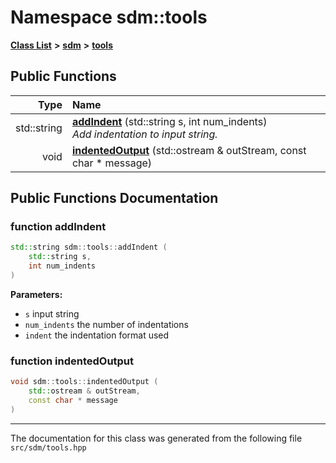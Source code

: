 
<NavBar active_item_id="2"/>

# Namespace sdm::tools


[**Class List**](annotated.md) **>** [**sdm**](namespacesdm.md) **>** [**tools**](namespacesdm_1_1tools.md)




















## Public Functions

| Type | Name |
| ---: | :--- |
|  std::string | [**addIndent**](namespacesdm_1_1tools.md#function-addindent) (std::string s, int num\_indents) <br>_Add indentation to input string._  |
|  void | [**indentedOutput**](namespacesdm_1_1tools.md#function-indentedoutput) (std::ostream & outStream, const char \* message) <br> |








## Public Functions Documentation


### function addIndent 


```cpp
std::string sdm::tools::addIndent (
    std::string s,
    int num_indents
) 
```




**Parameters:**


* `s` input string 
* `num_indents` the number of indentations 
* `indent` the indentation format used 



        

### function indentedOutput 


```cpp
void sdm::tools::indentedOutput (
    std::ostream & outStream,
    const char * message
) 
```



------------------------------
The documentation for this class was generated from the following file `src/sdm/tools.hpp`